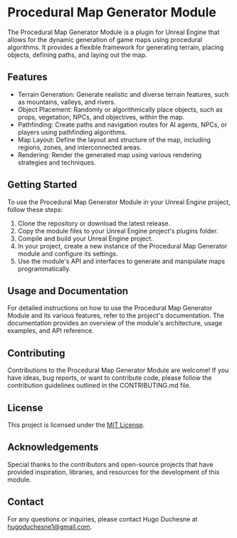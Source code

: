 # Procedural Map Generator Module

The Procedural Map Generator Module is a plugin for Unreal Engine that allows for the dynamic generation of game maps using procedural algorithms. It provides a flexible framework for generating terrain, placing objects, defining paths, and laying out the map.

## Features

- Terrain Generation: Generate realistic and diverse terrain features, such as mountains, valleys, and rivers.
- Object Placement: Randomly or algorithmically place objects, such as props, vegetation, NPCs, and objectives, within the map.
- Pathfinding: Create paths and navigation routes for AI agents, NPCs, or players using pathfinding algorithms.
- Map Layout: Define the layout and structure of the map, including regions, zones, and interconnected areas.
- Rendering: Render the generated map using various rendering strategies and techniques.

## Getting Started

To use the Procedural Map Generator Module in your Unreal Engine project, follow these steps:

1. Clone the repository or download the latest release.
2. Copy the module files to your Unreal Engine project's plugins folder.
3. Compile and build your Unreal Engine project.
4. In your project, create a new instance of the Procedural Map Generator module and configure its settings.
5. Use the module's API and interfaces to generate and manipulate maps programmatically.

## Usage and Documentation

For detailed instructions on how to use the Procedural Map Generator Module and its various features, refer to the project's documentation. The documentation provides an overview of the module's architecture, usage examples, and API reference.

## Contributing

Contributions to the Procedural Map Generator Module are welcome! If you have ideas, bug reports, or want to contribute code, please follow the contribution guidelines outlined in the CONTRIBUTING.md file.

## License

This project is licensed under the [MIT License](LICENSE).

## Acknowledgements

Special thanks to the contributors and open-source projects that have provided inspiration, libraries, and resources for the development of this module.

## Contact

For any questions or inquiries, please contact Hugo Duchesne at hugoduchesne1@gmail.com.

